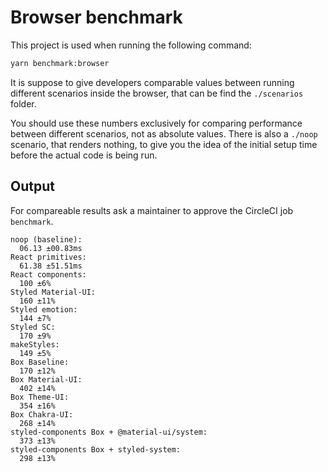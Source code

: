 # Browser benchmark

This project is used when running the following command:

```sh
yarn benchmark:browser
```

It is suppose to give developers comparable values between running different scenarios inside the browser, that can be find the `./scenarios` folder.

You should use these numbers exclusively for comparing performance between different scenarios, not as absolute values. There is also a `./noop` scenario, that renders nothing, to give you the idea of the initial setup time before the actual code is being run.

## Output

For compareable results ask a maintainer to approve the CircleCI job `benchmark`.

```
noop (baseline):
  06.13 ±00.83ms
React primitives:
  61.38 ±51.51ms
React components:
  100 ±6%
Styled Material-UI:
  160 ±11%
Styled emotion:
  144 ±7%
Styled SC:
  170 ±9%
makeStyles:
  149 ±5%
Box Baseline:
  170 ±12%
Box Material-UI:
  402 ±14%
Box Theme-UI:
  354 ±16%
Box Chakra-UI:
  268 ±14%
styled-components Box + @material-ui/system:
  373 ±13%
styled-components Box + styled-system:
  298 ±13%
```
